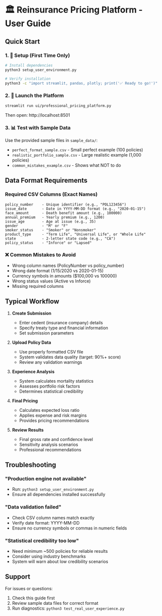 # 🏛️ Reinsurance Pricing Platform - User Guide

## Quick Start

### 1. 🔧 Setup (First Time Only)
```bash
# Install dependencies
python3 setup_user_environment.py

# Verify installation
python3 -c "import streamlit, pandas, plotly; print('✅ Ready to go!')"
```

### 2. 🚀 Launch the Platform
```bash
streamlit run ui/professional_pricing_platform.py
```
Then open: http://localhost:8501

### 3. 📊 Test with Sample Data
Use the provided sample files in `sample_data/`:
- `perfect_format_sample.csv` - Small perfect example (100 policies)  
- `realistic_portfolio_sample.csv` - Large realistic example (1,000 policies)
- `common_mistakes_example.csv` - Shows what NOT to do

## Data Format Requirements

### Required CSV Columns (Exact Names)
```
policy_number    - Unique identifier (e.g., "POL123456")
issue_date       - Date in YYYY-MM-DD format (e.g., "2020-01-15")
face_amount      - Death benefit amount (e.g., 100000)
annual_premium   - Yearly premium (e.g., 1200)
issue_age        - Age at issue (e.g., 35)
gender           - "M" or "F"
smoker_status    - "Smoker" or "Nonsmoker"
product_type     - "Term Life", "Universal Life", or "Whole Life"
state            - 2-letter state code (e.g., "CA")
policy_status    - "Inforce" or "Lapsed"
```

### ❌ Common Mistakes to Avoid
- Wrong column names (PolicyNumber vs policy_number)
- Wrong date format (1/15/2020 vs 2020-01-15)
- Currency symbols in amounts ($100,000 vs 100000)
- Wrong status values (Active vs Inforce)
- Missing required columns

## Typical Workflow

1. **Create Submission**
   - Enter cedent (insurance company) details
   - Specify treaty type and financial information
   - Set submission parameters

2. **Upload Policy Data**
   - Use properly formatted CSV file
   - System validates data quality (target: 90%+ score)
   - Review any validation warnings

3. **Experience Analysis**
   - System calculates mortality statistics
   - Assesses portfolio risk factors  
   - Determines statistical credibility

4. **Final Pricing**
   - Calculates expected loss ratio
   - Applies expense and risk margins
   - Provides pricing recommendations

5. **Review Results**
   - Final gross rate and confidence level
   - Sensitivity analysis scenarios
   - Professional recommendations

## Troubleshooting

### "Production engine not available"
- Run: `python3 setup_user_environment.py`
- Ensure all dependencies installed successfully

### "Data validation failed"
- Check CSV column names match exactly
- Verify date format: YYYY-MM-DD
- Ensure no currency symbols or commas in numeric fields

### "Statistical credibility too low"
- Need minimum ~500 policies for reliable results
- Consider using industry benchmarks
- System will warn about low credibility scenarios

## Support

For issues or questions:
1. Check this guide first
2. Review sample data files for correct format
3. Run diagnostics: `python3 test_real_user_experience.py`
